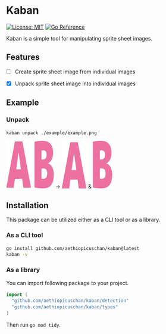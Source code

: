 # Kaban

[![License: MIT](https://img.shields.io/badge/License-MIT-brightgreen?style=flat-square)](/LICENSE)
[![Go Reference](https://pkg.go.dev/badge/github.com/aethiopicuschan/kaban.svg)](https://pkg.go.dev/github.com/aethiopicuschan/kaban)

Kaban is a simple tool for manipulating sprite sheet images.

## Features

- [ ] Create sprite sheet image from individual images
- [x] Unpack sprite sheet image into individual images


## Example

### Unpack

```sh
kaban unpack ./example/example.png
```

![example.png](/example/example.png)
→
![0_1__67_126.png](/example/0_1__67_126.png)
&
![76_0__128_128.png](example/76_0__128_128.png)


## Installation

This package can be utilized either as a CLI tool or as a library.

### As a CLI tool

```sh
go install github.com/aethiopicuschan/kaban@latest
kaban -v
```

### As a library

You can import following package to your project.

```go
import (
  "github.com/aethiopicuschan/kaban/detection"
  "github.com/aethiopicuschan/kaban/types"
)
```

Then run `go mod tidy`.
